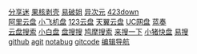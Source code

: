 

<div>
 <a href="https://www.fenxm.com/">分享迷</a> <a href="https://www.ghxi.com/">果核剥壳</a> <a href="https://www.ypojie.com/">易破姐</a> <a href="https://www.iplaysoft.com/">异次元</a> <a href="https://www.423down.com/">423down</a> 
</div>


<div>
 <a href="https://www.alipan.com/sign/in">阿里云盘</a>  <a href="https://share.feijipan.com/s/wdUrvEBC">小飞机盘</a>  <a href="https://www.123pan.com/login">123云盘</a>  <a href="https://cloud.189.cn/web/login.html">天翼云盘</a>  <a href="https://www.yun.cn/">UC网盘</a>  <a href="https://www.lanzoui.com/u/zhukuiyang">蓝奏</a>  
</div>
 <div>
<a href="https://www.wowenda.com/">云盘搜索</a>  <a href="https://www.xiaobaipan.com/">小白盘</a>  <a href="https://pansoso.com/">盘搜搜</a>  <a href="https://www.jiumodiary.com/">鸠摩搜索</a>  <a href="https://www.laisoyixia.com/">来搜一下</a>  <a href="https://www.xiaozhukuaipan.com/">小猪快盘</a>  <a href="https://yiso.fun/">易搜</a>    
</div>
<div>
<a href="https://github.com/">github</a>	<a href="https://agit.ai/">agit</a>  <a href="https://notabug.org/">notabug</a>  <a href="https://gitcode.net/explore">gitcode</a>  <a href="https://github.com/u9u9/cc/edit/gh-pages/index.html">编辑导航</a>  
</div>


<div>
</div>
<a href=""></a>
